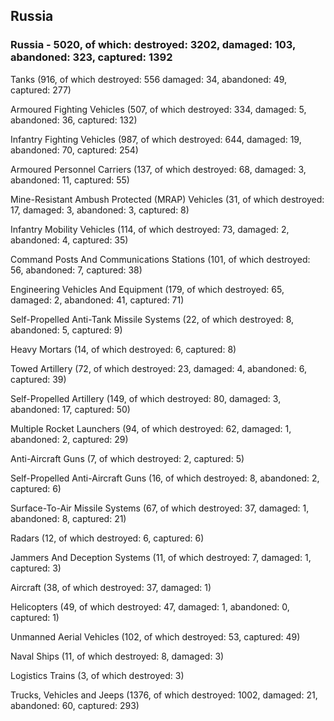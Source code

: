 
 
 ## Russia
 
 ### Russia - 5020, of which: destroyed: 3202, damaged: 103, abandoned: 323, captured: 1392

 

 

 Tanks (916, of which destroyed: 556 damaged: 34, abandoned: 49, captured: 277)

 Armoured Fighting Vehicles (507, of which destroyed: 334, damaged: 5, abandoned: 36, captured: 132)

 Infantry Fighting Vehicles (987, of which destroyed: 644, damaged: 19, abandoned: 70, captured: 254)

 Armoured Personnel Carriers (137, of which destroyed: 68, damaged: 3, abandoned: 11, captured: 55)

 Mine-Resistant Ambush Protected (MRAP) Vehicles (31, of which destroyed: 17, damaged: 3, abandoned: 3, captured: 8)

 Infantry Mobility Vehicles (114, of which destroyed: 73, damaged: 2, abandoned: 4, captured: 35)

 Command Posts And Communications Stations (101, of which destroyed: 56, abandoned: 7, captured: 38)

 Engineering Vehicles And Equipment (179, of which destroyed: 65, damaged: 2, abandoned: 41, captured: 71)

 Self-Propelled Anti-Tank Missile Systems (22, of which destroyed: 8, abandoned: 5, captured: 9)

 Heavy Mortars (14, of which destroyed: 6, captured: 8)

 Towed Artillery (72, of which destroyed: 23, damaged: 4, abandoned: 6, captured: 39)

 Self-Propelled Artillery (149, of which destroyed: 80, damaged: 3, abandoned: 17, captured: 50)

 Multiple Rocket Launchers (94, of which destroyed: 62, damaged: 1, abandoned: 2, captured: 29)

 Anti-Aircraft Guns (7, of which destroyed: 2, captured: 5)

 Self-Propelled Anti-Aircraft Guns (16, of which destroyed: 8, abandoned: 2, captured: 6)

 Surface-To-Air Missile Systems (67, of which destroyed: 37, damaged: 1, abandoned: 8, captured: 21)

 Radars (12, of which destroyed: 6, captured: 6)

 Jammers And Deception Systems (11, of which destroyed: 7, damaged: 1, captured: 3)

 Aircraft (38, of which destroyed: 37, damaged: 1)

 Helicopters (49, of which destroyed: 47, damaged: 1, abandoned: 0, captured: 1)

 Unmanned Aerial Vehicles (102, of which destroyed: 53, captured: 49)

 Naval Ships (11, of which destroyed: 8, damaged: 3)

 Logistics Trains (3, of which destroyed: 3)

 Trucks, Vehicles and Jeeps (1376, of which destroyed: 1002, damaged: 21, abandoned: 60, captured: 293)

